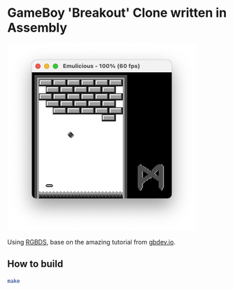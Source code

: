 # GameBoy 'Breakout' Clone written in Assembly

![Screenshot](/screenshot.png)

Using [RGBDS](https://rgbds.gbdev.io/), base on the amazing tutorial from [gbdev.io](https://gbdev.io/gb-asm-tutorial/part2/getting-started.html).

## How to build

```bash
make
```

